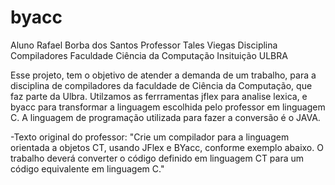 # byacc

Aluno Rafael Borba dos Santos
Professor Tales Viegas
Disciplina Compiladores
Faculdade Ciência da Computação
Insituição ULBRA

Esse projeto, tem o objetivo de atender a demanda de um trabalho, para a disciplina de compiladores da faculdade de Ciência da Computação, que faz parte da Ulbra.
Utilzamos as ferrramentas jflex para analise lexica, e byacc para transformar a linguagem escolhida pelo professor em linguagem C.
A linguagem de programação utilizada para fazer a conversão é o JAVA.

-Texto original do professor:
"Crie um compilador para a linguagem orientada a objetos CT, usando JFlex e BYacc, conforme exemplo abaixo.
O trabalho deverá converter o código definido em linguagem CT para um código equivalente em linguagem C."